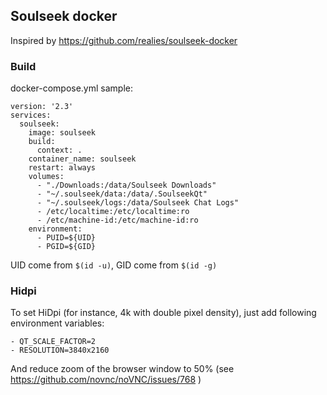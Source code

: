 ## Soulseek docker

Inspired by https://github.com/realies/soulseek-docker

### Build

docker-compose.yml sample:

```
version: '2.3'
services:
  soulseek:
    image: soulseek
    build:
      context: .
    container_name: soulseek
    restart: always
    volumes:
      - "./Downloads:/data/Soulseek Downloads"
      - "~/.soulseek/data:/data/.SoulseekQt"
      - "~/.soulseek/logs:/data/Soulseek Chat Logs"
      - /etc/localtime:/etc/localtime:ro
      - /etc/machine-id:/etc/machine-id:ro
    environment:
      - PUID=${UID}
      - PGID=${GID}
```

UID come from `$(id -u)`, GID come from `$(id -g)`

### Hidpi

To set HiDpi (for instance, 4k with double pixel density), just add following environment variables:

```
- QT_SCALE_FACTOR=2
- RESOLUTION=3840x2160
```

And reduce zoom of the browser window to 50% (see https://github.com/novnc/noVNC/issues/768 )